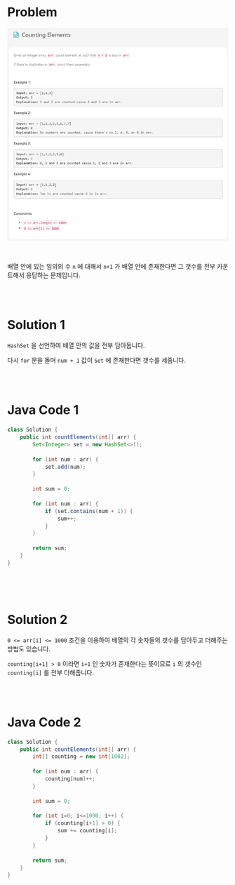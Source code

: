# Problem

![07-counting-elements](../images/07-counting-elements.png)

<br>

배열 안에 있는 임의의 수 `n` 에 대해서 `n+1` 가 배열 안에 존재한다면 그 갯수를 전부 카운트해서 응답하는 문제입니다.

<br><br>

# Solution 1

`HashSet` 을 선언하여 배열 안의 값을 전부 담아둡니다.

다시 `for` 문을 돌며 `num + 1` 값이 `Set` 에 존재한다면 갯수를 세줍니다.

<br><br>

# Java Code 1

```java
class Solution {
    public int countElements(int[] arr) {
        Set<Integer> set = new HashSet<>();
        
        for (int num : arr) {
            set.add(num);
        }
        
        int sum = 0;
        
        for (int num : arr) {
            if (set.contains(num + 1)) {
                sum++;
            }
        }
        
        return sum;
    }
}
```

<br><br><br>

# Solution 2

`0 <= arr[i] <= 1000` 조건을 이용하여 배열의 각 숫자들의 갯수를 담아두고 더해주는 방법도 있습니다.

`counting[i+1] > 0` 이라면 `i+1` 인 숫자가 존재한다는 뜻이므로 `i` 의 갯수인 `counting[i]` 를 전부 더해줍니다.

<br><br>

# Java Code 2

```java
class Solution {
    public int countElements(int[] arr) {
        int[] counting = new int[1002];
        
        for (int num : arr) {
            counting[num]++;
        }
        
        int sum = 0;
        
        for (int i=0; i<=1000; i++) {
            if (counting[i+1] > 0) {
                sum += counting[i];
            }
        }
        
        return sum;
    }
}
```
